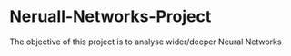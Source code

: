 # Neruall-Networks-Project
The objective of this project is to analyse wider/deeper Neural Networks
